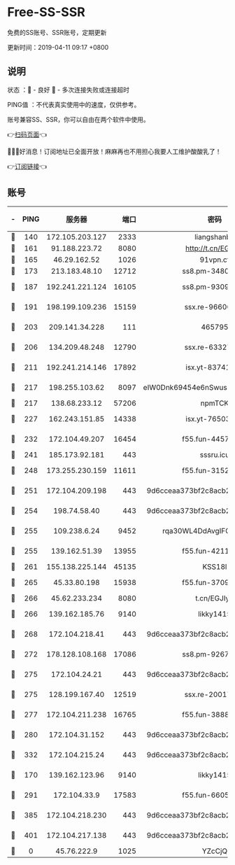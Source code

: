 # Free-SS-SSR

免费的SS账号、SSR账号，定期更新

更新时间：2019-04-11 09:17 +0800

## 说明

状态     ：🙂 - 良好 🙁 - 多次连接失败或连接超时

PING值   ：不代表真实使用中的速度，仅供参考。

账号兼容SS、SSR，你可以自由在两个软件中使用。

👉[扫码页面](https://liesauer.github.io/Free-SS-SSR/)👈

🎉🎉🎉好消息！订阅地址已全面开放！麻麻再也不用担心我要人工维护酸酸乳了！

👉[订阅链接](https://www.liesauer.net/yogurt/subscribe?ACCESS_TOKEN=DAYxR3mMaZAsaqUb)👈

## 账号

|-|PING|服务器|端口|密码|加密方式|区域|
|:----:|:----:|:-----:|-----:|:----:|:----:|:----:|
|🙂|140|172.105.203.127|2333|liangshanbo|chacha20|JP|
|🙂|161|91.188.223.72|8080|http://t.cn/EGJIyrl|rc4-md5|RU|
|🙂|165|46.29.162.52|1026|91vpn.cf|rc4-md5|RU|
|🙂|173|213.183.48.10|12712|ss8.pm-34809134|rc4-md5|RU|
|🙂|187|192.241.221.124|16105|ss8.pm-93095880|aes-256-cfb|US|
|🙂|191|198.199.109.236|15159|ssx.re-96600501|aes-256-cfb|US|
|🙂|203|209.141.34.228|111|465795|aes-256-cfb|US|
|🙂|206|134.209.48.248|12790|ssx.re-63327109|aes-256-cfb|US|
|🙂|211|192.241.214.146|17892|isx.yt-83741234|aes-256-cfb|US|
|🙂|217|198.255.103.62|8097|eIW0Dnk69454e6nSwuspv9DmS201tQ0D|aes-256-cfb|US|
|🙂|217|138.68.233.12|57206|npmTCK|rc4-md5|US|
|🙂|227|162.243.151.85|14338|isx.yt-76503721|aes-256-cfb|US|
|🙂|232|172.104.49.207|16454|f55.fun-44571125|aes-256-cfb|SG|
|🙂|241|185.173.92.181|443|sssru.icu|rc4-md5|RU|
|🙂|248|173.255.230.159|11611|f55.fun-31525940|aes-256-cfb|US|
|🙂|251|172.104.209.198|443|9d6cceaa373bf2c8acb22e60b6a58be6|aes-256-cfb|US|
|🙂|254|198.74.58.40|443|9d6cceaa373bf2c8acb22e60b6a58be6|aes-256-cfb|US|
|🙂|255|109.238.6.24|9452|rqa30WL4DdAvgIFG6Fs3znzTa|aes-256-cfb|FR|
|🙂|255|139.162.51.39|13955|f55.fun-42110980|aes-256-cfb|SG|
|🙂|261|155.138.225.144|45135|KSS18l|rc4-md5|US|
|🙂|265|45.33.80.198|15938|f55.fun-37093632|aes-256-cfb|US|
|🙂|266|45.62.233.234|8080|t.cn/EGJIyrl|rc4-md5|CA|
|🙂|266|139.162.185.76|9140|likky1415|aes-256-cfb|DE|
|🙂|268|172.104.218.41|443|9d6cceaa373bf2c8acb22e60b6a58be6|aes-256-cfb|US|
|🙂|272|178.128.108.168|17086|ss8.pm-92671065|aes-256-cfb|SG|
|🙂|275|172.104.24.21|443|9d6cceaa373bf2c8acb22e60b6a58be6|aes-256-cfb|US|
|🙂|275|128.199.167.40|12519|ssx.re-20017182|aes-256-cfb|SG|
|🙂|277|172.104.211.238|16765|f55.fun-38882804|aes-256-cfb|US|
|🙂|280|172.104.31.152|443|9d6cceaa373bf2c8acb22e60b6a58be6|aes-256-cfb|US|
|🙂|332|172.104.215.24|443|9d6cceaa373bf2c8acb22e60b6a58be6|aes-256-cfb|US|
|🙂|170|139.162.123.96|9140|likky1415|aes-256-cfb|JP|
|🙂|291|172.104.33.9|17583|f55.fun-66050377|aes-256-cfb|SG|
|🙂|385|172.104.218.230|443|9d6cceaa373bf2c8acb22e60b6a58be6|aes-256-cfb|US|
|🙂|401|172.104.217.138|443|9d6cceaa373bf2c8acb22e60b6a58be6|aes-256-cfb|US|
|🙁|0|45.76.222.9|1025|YZcCjQ|rc4-md5|JP|

